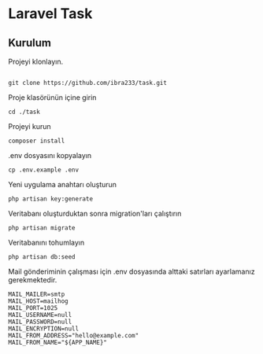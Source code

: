 # Laravel Task
## Kurulum

Projeyi klonlayın.

```

git clone https://github.com/ibra233/task.git
```

Proje klasörünün içine girin

```
cd ./task
```
Projeyi kurun 

```
composer install
```
.env dosyasını kopyalayın
```
cp .env.example .env
```

Yeni uygulama anahtarı oluşturun 

```
php artisan key:generate
```

Veritabanı oluşturduktan sonra migration'ları çalıştırın 

```
php artisan migrate
```

Veritabanını tohumlayın 

```
php artisan db:seed
```

Mail gönderiminin çalışması için .env dosyasında alttaki satırları ayarlamanız gerekmektedir.
```
MAIL_MAILER=smtp
MAIL_HOST=mailhog
MAIL_PORT=1025
MAIL_USERNAME=null
MAIL_PASSWORD=null
MAIL_ENCRYPTION=null
MAIL_FROM_ADDRESS="hello@example.com"
MAIL_FROM_NAME="${APP_NAME}"
```
